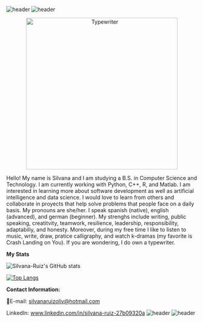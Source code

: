 ![header](https://capsule-render.vercel.app/api?type=rect&color=fed4d2&height=5)
![header](https://capsule-render.vercel.app/api?type=rect&color=f5f5dc&height=20)
<p align="center">
  <img src="https://i.postimg.cc/gctGzG04/Typewriter-with-bigger-name.png)](https://postimg.cc/Cd83JTkf" width="400" title="Typewriter">
</p>


Hello! My name is Silvana and I am studying a B.S. in Computer Science and Technology. I am currently working with Python, C++, R, and Matlab. I am interested in learning more about software development as well as artificial intelligence and data science. I would love to learn from others and collaborate in proyects that help solve problems that people face on a daily basis. My pronouns are she/her. I speak spanish (native), english (advanced), and german (beginner). My strenghs include writing, public speaking, creatitvity, teamwork, resilience, leadership, responsibility, adaptabiliy, and honesty. Moreover, during my free time I like to listen to music, write, draw, pratice calligraphy, and watch k-dramas (my favorite is Crash Landing on You). If you are wondering, I do own a typewriter.

**My Stats**

![Silvana-Ruiz's GitHub stats](https://github-readme-stats.vercel.app/api?username=Silvana-Ruiz&show_icons=true&theme=buefy)


[![Top Langs](https://github-readme-stats.vercel.app/api/top-langs/?username=Silvana-Ruiz&hide=Ruby&layout=compact)](https://github.com/Silvana-Ruiz/github-readme-stats)

**Contact Information:**

📧E-mail: silvanaruizoliv@hotmail.com

LinkedIn: www.linkedin.com/in/silvana-ruiz-27b09320a
![header](https://capsule-render.vercel.app/api?type=rect&color=fed4d2&height=5)
![header](https://capsule-render.vercel.app/api?type=rect&color=f5f5dc&height=20)


<!--
**Silvana-Ruiz/Silvana-Ruiz** is a ✨ _special_ ✨ repository because its `README.md` (this file) appears on your GitHub profile.


Here are some ideas to get you started:

- 🔭 I’m currently working on ...
- 🌱 I’m currently learning ...
- 👯 I’m looking to collaborate on ...
- 🤔 I’m looking for help with ...
- 💬 Ask me about ...
- 📫 How to reach me: ...
- 😄 Pronouns: ...
- ⚡ Fun fact: ...
-->
